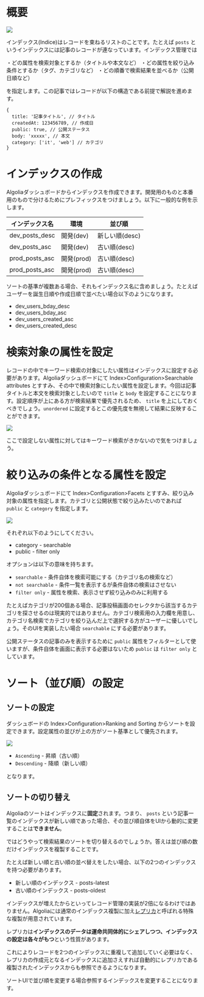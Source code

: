 # 概要

![](https://firebasestorage.googleapis.com/v0/b/new-flock-prod-5108d.appspot.com/o/docs%2Fvv3W49XtMnnw4G1VJRoC%2F1641977894521.png?alt=media&token=fbba5010-4ec6-4646-8106-505d2bf0dbc2)

インデックス(Indice)はレコードを束ねるリストのことです。たとえば `posts` というインデックスには記事のレコードが連なっています。インデックス管理では

・どの属性を検索対象とするか（タイトルや本文など）
・どの属性を絞り込み条件とするか（タグ、カテゴリなど）
・どの順番で検索結果を並べるか（公開日順など）

を指定します。この記事ではレコードが以下の構造である前提で解説を進めます。

```
{
  title: '記事タイトル', // タイトル
  createdAt: 123456789, // 作成日
  public: true, // 公開ステータス
  body: 'xxxxx', // 本文
  category: ['it', 'web'] // カテゴリ
}
```

# インデックスの作成

Algoliaダッシュボードからインデックスを作成できます。開発用のものと本番用のもので分けるためにプレフィックスをつけましょう。以下に一般的な例を示します。

| インデックス名 | 環境       | 並び順         |
| -------------- | ---------- | -------------- |
| dev_posts_desc | 開発(dev)  | 新しい順(desc) |
| dev_posts_asc  | 開発(dev)  | 古い順(desc)   |
| prod_posts_asc | 開発(prod) | 古い順(desc)   |
| prod_posts_asc | 開発(prod) | 古い順(desc)   |

ソートの基準が複数ある場合、それもインデックス名に含めましょう。たとえばユーザーを誕生日順や作成日順で並べたい場合以下のようになります。

- dev_users_bday_desc
- dev_users_bday_asc
- dev_users_created_asc
- dev_users_created_desc

# 検索対象の属性を設定

レコードの中でキーワード検索の対象にしたい属性はインデックスに設定する必要があります。Algoliaダッシュボードにて Index>Configuration>Searchable attributes とすすみ、その中で検索対象にしたい属性を設定します。今回は記事タイトルと本文を検索対象としたいので `title` と `body` を設定することになります。設定順序が上にある方が検索結果で優先されるため、 `title` を上にしておくべきでしょう。`unordered` に設定するとこの優先度を無視して結果に反映することができます。

![](https://firebasestorage.googleapis.com/v0/b/new-flock-prod-5108d.appspot.com/o/docs%2F2eCfwbVbEB5zKGn3lre1%2F1644128829489.png?alt=media&token=89a7e501-1538-47bc-8700-6d7b6cb7d4b7)

ここで設定しない属性に対してはキーワード検索がきかないので気をつけましょう。

# 絞り込みの条件となる属性を設定

Algoliaダッシュボードにて Index>Configuration>Facets とすすみ、絞り込み対象の属性を指定します。カテゴリと公開状態で絞り込みたいのであれば `public` と `category` を指定します。

![](https://firebasestorage.googleapis.com/v0/b/new-flock-prod-5108d.appspot.com/o/docs%2F2eCfwbVbEB5zKGn3lre1%2F1644129059293.png?alt=media&token=3dc0cd35-0af8-4ab2-998a-2382a4971576)

それぞれ以下のようにしてください。

- category - searchable
- public - filter only

オプションは以下の意味を持ちます。

- `searchable` - 条件自体を検索可能にする（カテゴリ名の検索など）
- `not searchable` - 条件一覧を表示するが条件自体の検索はさせない
- `filter only` - 属性を検索、表示させず絞り込みのみに利用する

たとえばカテゴリが200個ある場合、記事投稿画面のセレクタから該当するカテゴリを探させるのは現実的ではありません。カテゴリ検索用の入力欄を用意し、カテゴリ名検索でカテゴリを絞り込んだ上で選択する方がユーザーに優しいでしょう。そのUIを実装したい場合 `searchable` にする必要があります。

公開ステータスの記事のみを表示するために `public` 属性をフィルターとして使いますが、条件自体を画面に表示する必要はないため `public` は `filter only` としています。

# ソート（並び順）の設定

## ソートの設定

ダッシュボードの  Index>Configuration>Ranking and Sorting からソートを設定できます。設定属性の並びが上の方がソート基準として優先されます。

![](https://firebasestorage.googleapis.com/v0/b/new-flock-prod-5108d.appspot.com/o/docs%2F2eCfwbVbEB5zKGn3lre1%2F1644130073103.png?alt=media&token=4863b65e-ec71-443e-a98c-18a70f24025e)

- `Ascending` - 昇順（古い順）
- `Descending` - 降順（新しい順）

となります。

## ソートの切り替え

Algoliaのソートはインデックスに**固定**されます。つまり、 `posts` という記事一覧のインデックスが新しい順であった場合、その並び順自体をUIから動的に変更することは**できません**。

ではどうやって検索結果のソートを切り替えるのでしょうか。答えは並び順の数だけインデックスを複製することです。

たとえば新しい順と古い順の並べ替えをしたい場合、以下の2つのインデックスを持つ必要があります。

- 新しい順のインデックス - posts-latest
- 古い順のインデックス - posts-oldest

インデックスが増えたからといってレコード管理の実装が2倍になるわけではありません。Algoliaには通常のインデックス複製に加え[レプリカ](https://www.algolia.com/doc/guides/managing-results/refine-results/sorting/in-depth/replicas/)と呼ばれる特殊な複製が用意されています。

レプリカは**インデックスのデータは運命共同体的にシェアしつつ、インデックスの設定は各々がもつ**という性質があります。

これによりレコードを2つのインデックスに重複して追加していく必要はなく、レプリカの作成元となるインデックスに追加さえすれば自動的にレプリカである複製されたインデックスからも参照できるようになります。

ソートUIで並び順を変更する場合参照するインデックスを変更することになります。